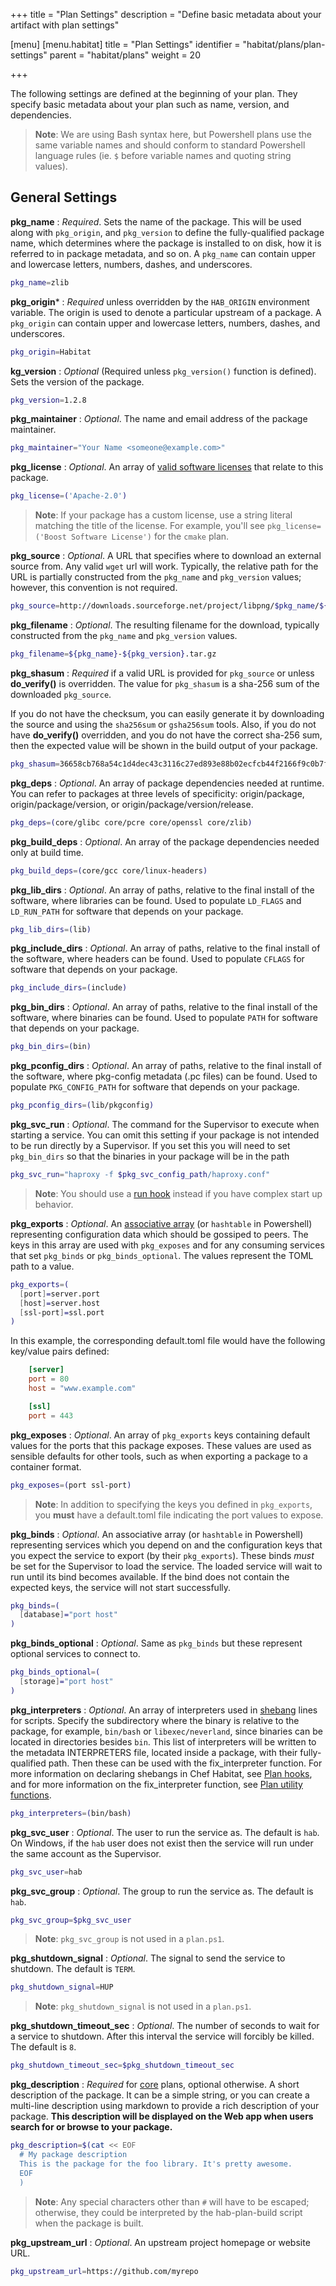 +++
title = "Plan Settings"
description = "Define basic metadata about your artifact with plan settings"

[menu]
  [menu.habitat]
    title = "Plan Settings"
    identifier = "habitat/plans/plan-settings"
    parent = "habitat/plans"
    weight = 20

+++

The following settings are defined at the beginning of your plan. They specify basic metadata about your plan such as name, version, and dependencies.

> **Note**: We are using Bash syntax here, but Powershell plans use the same variable names and should conform to standard Powershell language rules (ie. `$` before variable names and quoting string values).

## General Settings

**pkg_name**
: _Required_. Sets the name of the package. This will be used along with `pkg_origin`, and `pkg_version` to define the fully-qualified package name, which determines where the package is installed to on disk, how it is referred to in package metadata, and so on. A `pkg_name` can contain upper and lowercase letters, numbers, dashes, and underscores.

```bash
pkg_name=zlib
```

**pkg_origin***
: _Required_ unless overridden by the `HAB_ORIGIN` environment variable. The origin is used to denote a particular upstream of a package. A `pkg_origin` can contain upper and lowercase letters, numbers, dashes, and underscores.

```bash
pkg_origin=Habitat
```

**kg_version**
: _Optional_ (Required unless `pkg_version()` function is defined). Sets the version of the package.

```bash
pkg_version=1.2.8
```

**pkg_maintainer**
: _Optional_. The name and email address of the package maintainer.

```bash
pkg_maintainer="Your Name <someone@example.com>"
```

**pkg_license**
: _Optional_. An array of [valid software licenses](https://spdx.org/licenses/) that relate to this package.

```bash
pkg_license=('Apache-2.0')
```

> **Note**: If your package has a custom license, use a string literal matching the title of the license. For example, you'll see `pkg_license=('Boost Software License')` for the `cmake` plan.

**pkg_source**
: _Optional_. A URL that specifies where to download an external source from. Any valid `wget` url will work. Typically, the relative path for the URL is partially constructed from the `pkg_name` and `pkg_version` values; however, this convention is not required.

```bash
pkg_source=http://downloads.sourceforge.net/project/libpng/$pkg_name/${pkg_version}/${pkg_name}-${pkg_version}.tar.gz
```

**pkg_filename**
: _Optional_. The resulting filename for the download, typically constructed from the `pkg_name` and `pkg_version` values.

```bash
pkg_filename=${pkg_name}-${pkg_version}.tar.gz
```

**pkg_shasum**
: _Required_ if a valid URL is provided for `pkg_source` or unless **do_verify()** is overridden. The value for `pkg_shasum` is a sha-256 sum of the downloaded `pkg_source`.

If you do not have the checksum, you can easily generate it by downloading the source and using the `sha256sum` or `gsha256sum` tools. Also, if you do not have **do_verify()** overridden, and you do not have the correct sha-256 sum, then the expected value will be shown in the build output of your package.

```bash
pkg_shasum=36658cb768a54c1d4dec43c3116c27ed893e88b02ecfcb44f2166f9c0b7f2a0d
```

**pkg_deps**
: _Optional_. An array of package dependencies needed at runtime. You can refer to packages at three levels of specificity: origin/package, origin/package/version, or origin/package/version/release.

```bash
pkg_deps=(core/glibc core/pcre core/openssl core/zlib)
```

**pkg\_build\_deps**
: _Optional_. An array of the package dependencies needed only at build time.

```bash
pkg_build_deps=(core/gcc core/linux-headers)
```

**pkg\_lib\_dirs**
: _Optional_. An array of paths, relative to the final install of the software, where libraries can be found. Used to populate `LD_FLAGS` and `LD_RUN_PATH` for software that depends on your package.

```bash
pkg_lib_dirs=(lib)
```

**pkg\_include\_dirs**
: _Optional_. An array of paths, relative to the final install of the software, where headers can be found. Used to populate `CFLAGS` for software that depends on your package.

```bash
pkg_include_dirs=(include)
```

**pkg\_bin\_dirs**
: _Optional_. An array of paths, relative to the final install of the software, where binaries can be found. Used to populate `PATH` for software that depends on your package.

```bash
pkg_bin_dirs=(bin)
```

**pkg\_pconfig\_dirs**
: _Optional_. An array of paths, relative to the final install of the software, where pkg-config metadata (.pc files) can be found. Used to populate `PKG_CONFIG_PATH` for software that depends on your package.

```bash
pkg_pconfig_dirs=(lib/pkgconfig)
```

**pkg\_svc\_run**
: _Optional_. The command for the Supervisor to execute when starting a service. You can omit this setting if your package is not intended to be run directly by a Supervisor. If you set this you will need to set `pkg_bin_dirs` so that the binaries in your package will be in the
path

```bash
pkg_svc_run="haproxy -f $pkg_svc_config_path/haproxy.conf"
```

> **Note**: You should use a [run hook](#hooks) instead if you have complex start up behavior.

**pkg_exports**
: _Optional_. An [associative array](http://www.linuxjournal.com/content/bash-associative-arrays) (or `hashtable` in Powershell) representing configuration data which should be gossiped to peers. The keys in this array are used with `pkg_exposes` and for any consuming services that set `pkg_binds` or `pkg_binds_optional`. The values represent the TOML path to a value.

```bash
pkg_exports=(
  [port]=server.port
  [host]=server.host
  [ssl-port]=ssl.port
)
```

In this example, the corresponding default.toml file would have the following key/value pairs defined:

```toml default.toml
    [server]
    port = 80
    host = "www.example.com"

    [ssl]
    port = 443
```

**pkg_exposes**
: _Optional_. An array of `pkg_exports` keys containing default values for the ports that this package exposes. These values are used as sensible defaults for other tools, such as when exporting a package to a container format.

```bash
pkg_exposes=(port ssl-port)
```

  > **Note**: In addition to specifying the keys you defined in `pkg_exports`, you **must** have a default.toml file indicating the port values to expose.

**pkg_binds**
: _Optional_. An associative array (or `hashtable` in Powershell) representing services which you depend on and the configuration keys that you expect the service to export (by their `pkg_exports`). These binds *must* be set for the Supervisor to load the service. The loaded service will wait to run until its bind becomes available. If the bind does not contain the expected keys, the service will not start successfully.

```bash
pkg_binds=(
  [database]="port host"
)
```

**pkg\_binds\_optional**
: _Optional_. Same as `pkg_binds` but these represent optional services to connect to.

```bash
pkg_binds_optional=(
  [storage]="port host"
)
```

**pkg_interpreters**
: _Optional_. An array of interpreters used in [shebang](https://en.wikipedia.org/wiki/Shebang_(Unix)) lines for scripts. Specify the subdirectory where the binary is relative to the package, for example, `bin/bash` or `libexec/neverland`, since binaries can be located in directories besides `bin`. This list of interpreters will be written to the metadata INTERPRETERS file, located inside a package, with their fully-qualified path. Then these can be used with the fix_interpreter function. For more information on declaring shebangs in Chef Habitat, see [Plan hooks](#hooks), and for more information on the fix_interpreter function, see [Plan utility functions](#plan-helpers).

```bash
pkg_interpreters=(bin/bash)
```

**pkg\_svc\_user**
: _Optional_. The user to run the service as. The default is `hab`. On Windows, if the `hab` user does not exist then the service will run under the same account as the Supervisor.

```bash
pkg_svc_user=hab
```

**pkg\_svc\_group**
: _Optional_. The group to run the service as. The default is `hab`.

```bash
pkg_svc_group=$pkg_svc_user
```

> **Note**: `pkg_svc_group` is not used in a `plan.ps1`.

**pkg_shutdown_signal**
: _Optional_. The signal to send the service to shutdown. The default is `TERM`.

```bash
pkg_shutdown_signal=HUP
```

> **Note**: `pkg_shutdown_signal` is not used in a `plan.ps1`.

**pkg_shutdown_timeout_sec**
: _Optional_. The number of seconds to wait for a service to shutdown. After this interval the service will forcibly be killed. The default is `8`.

```bash
pkg_shutdown_timeout_sec=$pkg_shutdown_timeout_sec
```

**pkg_description**
: _Required_ for [core](https://github.com/habitat-sh/core-plans) plans, optional otherwise. A short description of the package. It can be a simple string, or you can create a multi-line description using markdown to provide a rich description of your package. **This description will be displayed on the Web app when users search for or browse to your package.**

```bash
pkg_description=$(cat << EOF
  # My package description
  This is the package for the foo library. It's pretty awesome.
  EOF
  )
```

> **Note**: Any special characters other than `#` will have to be escaped; otherwise, they could be interpreted by the hab-plan-build script when the package is built.

**pkg\_upstream\_url**
: _Optional_. An upstream project homepage or website URL.

```bash
pkg_upstream_url=https://github.com/myrepo
```
